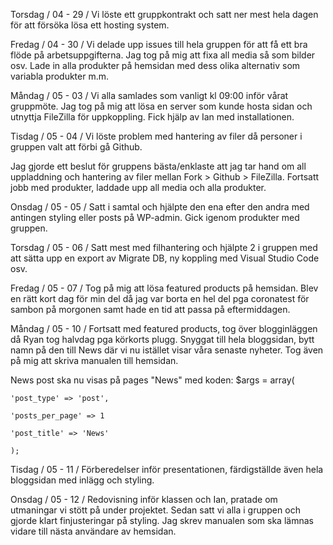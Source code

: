 Torsdag / 04 - 29 / 
Vi löste ett gruppkontrakt och satt ner mest hela dagen för att försöka lösa ett hosting system.

Fredag / 04 - 30 /
Vi delade upp issues till hela gruppen för att få ett bra flöde på arbetsuppgifterna. Jag tog på mig att fixa all media så som bilder osv. Lade in alla produkter på hemsidan med dess olika alternativ som variabla produkter m.m.

Måndag / 05 - 03 /
Vi alla samlades som vanligt kl 09:00 inför vårat gruppmöte. Jag tog på mig att lösa en server som kunde hosta sidan och utnyttja FileZilla för uppkoppling. Fick hjälp av Ian med installationen.

Tisdag / 05 - 04 /
Vi löste problem med hantering av filer då personer i gruppen valt att förbi gå Github.

Jag gjorde ett beslut för gruppens bästa/enklaste att jag tar hand om all uppladdning och hantering av filer mellan Fork > Github > FileZilla. Fortsatt jobb med produkter, laddade upp all media och alla produkter.

Onsdag / 05 - 05 /
Satt i samtal och hjälpte den ena efter den andra med antingen styling eller posts på WP-admin. Gick igenom produkter med gruppen.

Torsdag / 05 - 06 /
Satt mest med filhantering och hjälpte 2 i gruppen med att sätta upp en export av Migrate DB, ny koppling med Visual Studio Code osv.

Fredag / 05 - 07 /
Tog på mig att lösa featured products på hemsidan. Blev en rätt kort dag för min del då jag var borta en hel del pga coronatest för sambon på morgonen samt hade en tid att passa på eftermiddagen.

Måndag / 05 - 10 /
Fortsatt med featured products, tog över blogginläggen då Ryan tog halvdag pga körkorts plugg. Snyggat till hela bloggsidan, bytt namn på den till News där vi nu istället visar våra senaste nyheter. Tog även på mig att skriva manualen till hemsidan.

News post ska nu visas på pages "News" med koden: 
$args = array(

    'post_type' => 'post',

    'posts_per_page' => 1

    'post_title' => 'News'

    );

Tisdag / 05 - 11 /
Förberedelser inför presentationen, färdigställde även hela bloggsidan med inlägg och styling.

Onsdag / 05 - 12 / 
Redovisning inför klassen och Ian, pratade om utmaningar vi stött på under projektet. Sedan satt vi alla i gruppen och gjorde klart finjusteringar på styling. Jag skrev manualen som ska lämnas vidare till nästa användare av hemsidan.